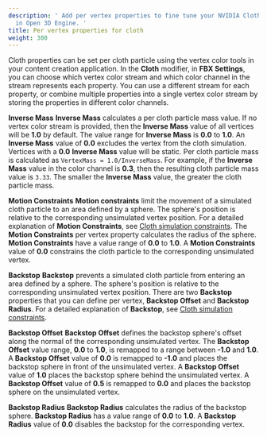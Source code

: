 ```yaml
---
description: ' Add per vertex properties to fine tune your NVIDIA Cloth simulations
  in Open 3D Engine. '
title: Per vertex properties for cloth
weight: 300
---
```


Cloth properties can be set per cloth particle using the vertex color tools in your content creation application. In the **Cloth** modifier, in **FBX Settings**, you can choose which vertex color stream and which color channel in the stream represents each property. You can use a different stream for each property, or combine multiple properties into a single vertex color stream by storing the properties in different color channels.

**Inverse Mass**
**Inverse Mass** calculates a per cloth particle mass value. If no vertex color stream is provided, then the **Inverse Mass** value of all vertices will be **1.0** by default. The value range for **Inverse Mass** is **0.0** to **1.0**.
An **Inverse Mass** value of **0.0** excludes the vertex from the cloth simulation. Vertices with a **0.0** **Inverse Mass** value will be static.
Per cloth particle mass is calculated as `VertexMass = 1.0/InverseMass`. For example, if the **Inverse Mass** value in the color channel is **0.3**, then the resulting cloth particle mass value is `3.33`. The smaller the **Inverse Mass** value, the greater the cloth particle mass.

**Motion Constraints**
**Motion constraints** limit the movement of a simulated cloth particle to an area defined by a sphere. The sphere's position is relative to the corresponding unsimulated vertex position. For a detailed explanation of **Motion Constraints**, see [Cloth simulation constraints](/docs/user-guide/interactivity/physics/nvidia-cloth/constraints.md).
The **Motion Constraints** per vertex property calculates the radius of the sphere. **Motion Constraints** have a value range of **0.0** to **1.0**.
A **Motion Constraints** value of **0.0** constrains the cloth particle to the corresponding unsimulated vertex.

**Backstop**
**Backstop** prevents a simulated cloth particle from entering an area defined by a sphere. The sphere's position is relative to the corresponding unsimulated vertex position. There are two **Backstop** properties that you can define per vertex, **Backstop Offset** and **Backstop Radius**. For a detailed explanation of **Backstop**, see [Cloth simulation constraints](/docs/user-guide/interactivity/physics/nvidia-cloth/constraints.md).

**Backstop Offset**
**Backstop Offset** defines the backstop sphere's offset along the normal of the corresponding unsimulated vertex. The **Backstop Offset** value range, **0.0** to **1.0**, is remapped to a range between **-1.0** and **1.0**.
A **Backstop Offset** value of **0.0** is remapped to **-1.0** and places the backstop sphere in front of the unsimulated vertex.
A **Backstop Offset** value of **1.0** places the backstop sphere behind the unsimulated vertex.
A **Backstop Offset** value of **0.5** is remapped to **0.0** and places the backstop sphere on the unsimulated vertex.

**Backstop Radius**
**Backstop Radius** calculates the radius of the backstop sphere. **Backstop Radius** has a value range of **0.0** to **1.0**.
A **Backstop Radius** value of **0.0** disables the backstop for the corresponding vertex.
